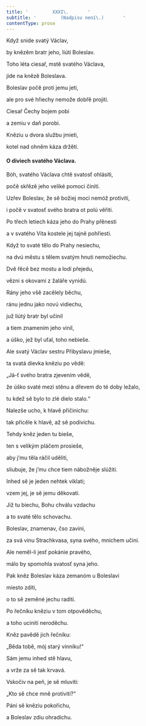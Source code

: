 ```yaml
---
title: '         XXXI\.       '
subtitle: '         (Nadpisu není\.)       '
contentType: prose
---
```


Když snide svatý Václav,

by knězěm bratr jeho, liútí Boleslav.

Toho léta ciesař, mstě svatého Václava,

jide na knězě Boleslava.

Boleslav počě proti jemu jeti,

ale pro své hřiechy nemože dobřě projiti.

Ciesař Čechy bojem pobi

a zemiu v daň porobi.

Kněziu u dvora službu jmieti,

kotel nad ohněm káza držěti.

#### O diviech svatého Václava.

Bóh, svatého Václava chtě svatosť ohlásiti,

počě skřězě jeho veliké pomoci činiti.

Uzřev Boleslav, že sě božiej moci nemóž protiviti,

i počě v svatosť svého bratra ot polú věřiti.

Po třech letiech káza jeho do Prahy přěnesti

a v svatého Víta kostele jej tajně pohřiesti.

Když to svaté tělo do Prahy nesiechu,

na dvú městu s tělem svatým hnuti nemožiechu.

Dvě řěcě bez mostu a lodí přejedu,

vězni s okovami z žaláře vynidú.

Rány jeho všě zacělely běchu,

ránu jednu jako novú vidiechu,

juž liútý bratr byl učinil

a tiem znamením jeho vinil,

a úško, jež byl uťal, toho nebieše.

Ale svatý Václav sestru Přibyslavu jmieše,

ta svatá dievka kněziu po vědě:

„Já-ť svého bratra zjevením vědě,

že úško svaté mezi stěnu a dřevem do té doby ležalo,

tu kdež sě bylo to zlé dielo stalo.“

Nalezše ucho, k hlavě přičinichu:

tak přicěle k hlavě, až sě podivichu.

Tehdy kněz jeden tu bieše,

ten s velikým pláčem prosieše,

aby j’mu těla ráčil uděliti,

sliubuje, že j’mu chce tiem nábožněje slúžiti.

Inhed sě je jeden nehtek viklati;

vzem jej, je sě jemu děkovati.

Již tu biechu, Bohu chválu vzdachu

a to svaté tělo schovachu.

Boleslav, znamenav, čso zavini,

za svá vinu Strachkvasa, syna svého, mnichem učini.

Ale neměl-li jesť pokánie pravého,

málo by spomohla svatosť syna jeho.

Pak kněz Boleslav káza zemanóm u Boleslavi

miesto zdíti,

o to sě zeměné jechu raditi.

Po řečníku kněziu v tom otpověděchu,

a toho uciniti neroděchu.

Kněz pavědě jich řečníku:

„Běda tobě, mój starý vinníku!“

Sám jemu inhed stě hlavu,

a vrže za sě tak krvavá.

Vskočiv na peň, je sě mluviti:

„Kto sě chce mně protiviti?“

Páni sě kněziu pokořichu,

a Boleslav zdiu ohradichu.
